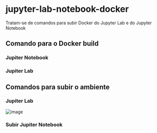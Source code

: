 # jupyter-lab-notebook-docker
Tratam-se de comandos para subir Docker do Jupyter Lab e do Jupyter Notebook

## Comando para o Docker build 
### Jupiter Notebook

### Jupiter Lab

## Comandos para subir o ambiente

### Jupiter Lab

![image](https://user-images.githubusercontent.com/29760189/152462033-14ecfa5f-eb87-4e37-80f1-8421611d4a18.png)

### Subir Jupiter Notebook



